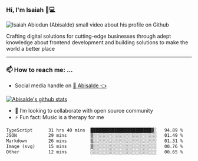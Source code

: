 ### Hi, I'm Isaiah 🌻💻

<img src="https://res.cloudinary.com/abisalde/image/upload/c_scale,h_311,w_816/v1616039512/Abisalde_github.gif" alt="Isaiah Abiodun (Abisalde) small video about his profile on Github">

Crafting digital solutions for cutting-edge businesses through adept knowledge about frontend development and building solutions to make the world a better place
<hr>

### 📫 How to reach me: ...
- Social media handle on <a href="https://twitter.com/abisalde">🔔  Abisalde   👈</a>


[![Abisalde's github stats](https://github-readme-stats.vercel.app/api?username=abisalde)](https://github.com/abisalde/github-readme-stats)

- 👯 I’m looking to collaborate with open source community
- ⚡ Fun fact: Music is a therapy for me


<!--
**abisalde/Abisalde** is a ✨ _special_ ✨ repository because its `README.md` (this file) appears on your GitHub profile.

Here are some ideas to get you started:


- 👯 I’m looking to collaborate with open source community
- 🤔 I’m looking for help with ...
- 💬 Ask me about ...
- 📫 How to reach me: ...
- 😄 Pronouns: ...
- ⚡ Fun fact: ...
-->

<!--START_SECTION:waka-->

```txt
TypeScript      31 hrs 40 mins  ███████████████████████▓░   94.89 %
JSON            29 mins         ▒░░░░░░░░░░░░░░░░░░░░░░░░   01.49 %
Markdown        26 mins         ▒░░░░░░░░░░░░░░░░░░░░░░░░   01.31 %
Image (svg)     15 mins         ▒░░░░░░░░░░░░░░░░░░░░░░░░   00.76 %
Other           12 mins         ░░░░░░░░░░░░░░░░░░░░░░░░░   00.65 %
```

<!--END_SECTION:waka-->

